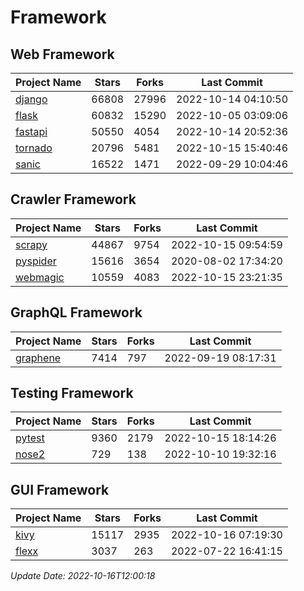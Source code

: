 # Framework

## Web Framework
| Project Name | Stars | Forks | Last Commit |
| ------------ | ----- | ----- | ----------- |
| [django](https://github.com/django/django) | 66808 | 27996 | 2022-10-14 04:10:50 |
| [flask](https://github.com/pallets/flask) | 60832 | 15290 | 2022-10-05 03:09:06 |
| [fastapi](https://github.com/tiangolo/fastapi) | 50550 | 4054 | 2022-10-14 20:52:36 |
| [tornado](https://github.com/tornadoweb/tornado) | 20796 | 5481 | 2022-10-15 15:40:46 |
| [sanic](https://github.com/sanic-org/sanic) | 16522 | 1471 | 2022-09-29 10:04:46 |

## Crawler Framework
| Project Name | Stars | Forks | Last Commit |
| ------------ | ----- | ----- | ----------- |
| [scrapy](https://github.com/scrapy/scrapy) | 44867 | 9754 | 2022-10-15 09:54:59 |
| [pyspider](https://github.com/binux/pyspider) | 15616 | 3654 | 2020-08-02 17:34:20 |
| [webmagic](https://github.com/code4craft/webmagic) | 10559 | 4083 | 2022-10-15 23:21:35 |

## GraphQL Framework
| Project Name | Stars | Forks | Last Commit |
| ------------ | ----- | ----- | ----------- |
| [graphene](https://github.com/graphql-python/graphene) | 7414 | 797 | 2022-09-19 08:17:31 |

## Testing Framework
| Project Name | Stars | Forks | Last Commit |
| ------------ | ----- | ----- | ----------- |
| [pytest](https://github.com/pytest-dev/pytest) | 9360 | 2179 | 2022-10-15 18:14:26 |
| [nose2](https://github.com/nose-devs/nose2) | 729 | 138 | 2022-10-10 19:32:16 |

## GUI Framework
| Project Name | Stars | Forks | Last Commit |
| ------------ | ----- | ----- | ----------- |
| [kivy](https://github.com/kivy/kivy) | 15117 | 2935 | 2022-10-16 07:19:30 |
| [flexx](https://github.com/flexxui/flexx) | 3037 | 263 | 2022-07-22 16:41:15 |

*Update Date: 2022-10-16T12:00:18*